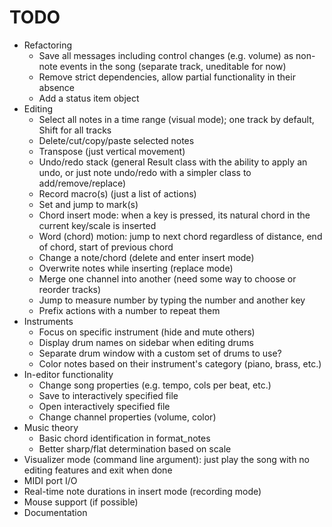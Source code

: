 # TODO

- Refactoring
	- Save all messages including control changes (e.g. volume) as non-note events in the song (separate track, uneditable for now)
	- Remove strict dependencies, allow partial functionality in their absence
	- Add a status item object
- Editing
	- Select all notes in a time range (visual mode); one track by default, Shift for all tracks
	- Delete/cut/copy/paste selected notes
	- Transpose (just vertical movement)
	- Undo/redo stack (general Result class with the ability to apply an undo, or just note undo/redo with a simpler class to add/remove/replace)
	- Record macro(s) (just a list of actions)
	- Set and jump to mark(s)
	- Chord insert mode: when a key is pressed, its natural chord in the current key/scale is inserted
	- Word (chord) motion: jump to next chord regardless of distance, end of chord, start of previous chord
	- Change a note/chord (delete and enter insert mode)
	- Overwrite notes while inserting (replace mode)
	- Merge one channel into another (need some way to choose or reorder tracks)
	- Jump to measure number by typing the number and another key
	- Prefix actions with a number to repeat them
- Instruments
	- Focus on specific instrument (hide and mute others)
	- Display drum names on sidebar when editing drums
	- Separate drum window with a custom set of drums to use?
	- Color notes based on their instrument's category (piano, brass, etc.)
- In-editor functionality
	- Change song properties (e.g. tempo, cols per beat, etc.)
	- Save to interactively specified file
	- Open interactively specified file
	- Change channel properties (volume, color)
- Music theory
	- Basic chord identification in format_notes
	- Better sharp/flat determination based on scale
- Visualizer mode (command line argument): just play the song with no editing features and exit when done
- MIDI port I/O
- Real-time note durations in insert mode (recording mode)
- Mouse support (if possible)
- Documentation
